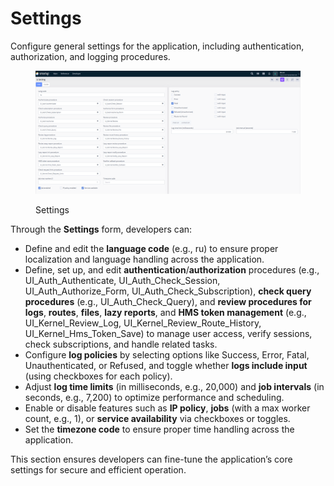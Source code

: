 # Settings

Configure general settings for the application, including authentication, authorization, and logging procedures.

<figure><img src="../../.gitbook/assets/dev-module/settings.png" alt=""><figcaption><p>Settings</p></figcaption></figure>

Through the **Settings** form, developers can:

* Define and edit the **language code** (e.g., ru) to ensure proper localization and language handling across the application.
* Define, set up, and edit **authentication**/**authorization** procedures (e.g., UI\_Auth\_Authenticate, UI\_Auth\_Check\_Session, UI\_Auth\_Authorize\_Form, UI\_Auth\_Check\_Subscription), **check query procedures** (e.g., UI\_Auth\_Check\_Query), and **review procedures for logs**, **routes**, **files**, **lazy reports**, and **HMS token management** (e.g., UI\_Kernel\_Review\_Log, UI\_Kernel\_Review\_Route\_History, UI\_Kernel\_Hms\_Token\_Save) to manage user access, verify sessions, check subscriptions, and handle related tasks.
* Configure **log policies** by selecting options like Success, Error, Fatal, Unauthenticated, or Refused, and toggle whether **logs include input** (using checkboxes for each policy).
* Adjust **log time limits** (in milliseconds, e.g., 20,000) and **job intervals** (in seconds, e.g., 7,200) to optimize performance and scheduling.
* Enable or disable features such as **IP policy**, **jobs** (with a max worker count, e.g., 1), or **service availability** via checkboxes or toggles.
* Set the **timezone code** to ensure proper time handling across the application.

This section ensures developers can fine-tune the application’s core settings for secure and efficient operation.
